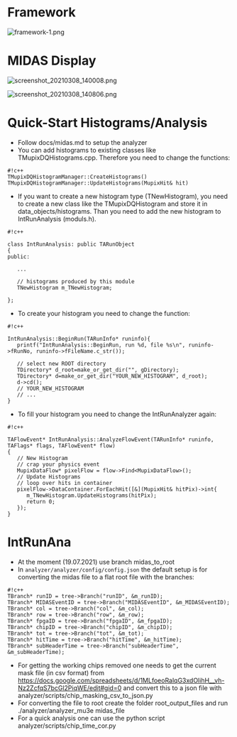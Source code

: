 # Framework #
![framework-1.png](https://bitbucket.org/repo/7zKBgbq/images/2796880107-framework-1.png)

# MIDAS Display #
![screenshot_20210308_140008.png](https://bitbucket.org/repo/7zKBgbq/images/404226720-screenshot_20210308_140008.png)

![screenshot_20210308_140806.png](https://bitbucket.org/repo/7zKBgbq/images/2183843815-screenshot_20210308_140806.png)

# Quick-Start Histograms/Analysis #
* Follow docs/midas.md to setup the analyzer
* You can add histograms to existing classes like TMupixDQHistograms.cpp. Therefore you need to change the functions:
```
#!c++
TMupixDQHistogramManager::CreateHistograms()
TMupixDQHistogramManager::UpdateHistograms(MupixHit& hit)

```
* If you want to create a new histogram type (TNewHistogram), you need to create a new class like the TMupixDQHistogram and store it in data_objects/histograms. Than you need to add the new histogram to IntRunAnalysis (moduls.h).

```
#!c++

class IntRunAnalysis: public TARunObject
{
public:

   ...

   // histograms produced by this module
   TNewHistogram m_TNewHistogram;

};
```

* To create your histogram you need to change the function:
```
#!c++

IntRunAnalysis::BeginRun(TARunInfo* runinfo){
   printf("IntRunAnalysis::BeginRun, run %d, file %s\n", runinfo->fRunNo, runinfo->fFileName.c_str());
   
   // select new ROOT directory
   TDirectory* d_root=make_or_get_dir("", gDirectory);
   TDirectory* d=make_or_get_dir("YOUR_NEW_HISTOGRAM", d_root);
   d->cd();
   // YOUR_NEW_HISTOGRAM
   // ...
}
```
* To fill your histogram you need to change the IntRunAnalyzer again:

```
#!c++

TAFlowEvent* IntRunAnalysis::AnalyzeFlowEvent(TARunInfo* runinfo, TAFlags* flags, TAFlowEvent* flow)
{
   // New Histogram
   // crap your physics event
   MupixDataFlow* pixelFlow = flow->Find<MupixDataFlow>();
   // Update Histograms
   // loop over hits in container
   pixelFlow->DataContainer.ForEachHit([&](MupixHit& hitPix)->int{
      m_TNewHistogram.UpdateHistograms(hitPix);
      return 0;
   });
}
```

# IntRunAna #
* At the moment (19.07.2021) use branch midas_to_root
* In ``analyzer/analyzer/config/config.json`` the default setup is for converting the midas file to a flat root file with the branches:   
```
#!c++
TBranch* runID = tree->Branch("runID", &m_runID);
TBranch* MIDASEventID = tree->Branch("MIDASEventID", &m_MIDASEventID);
TBranch* col = tree->Branch("col", &m_col);
TBranch* row = tree->Branch("row", &m_row);
TBranch* fpgaID = tree->Branch("fpgaID", &m_fpgaID);
TBranch* chipID = tree->Branch("chipID", &m_chipID);
TBranch* tot = tree->Branch("tot", &m_tot);
TBranch* hitTime = tree->Branch("hitTime", &m_hitTime);
TBranch* subHeaderTime = tree->Branch("subHeaderTime", &m_subHeaderTime);
```
* For getting the working chips removed one needs to get the current mask file (in csv format) from https://docs.google.com/spreadsheets/d/1MLfoeoRalqG3xdOlihH__vh-Nz2ZcfqS7bcGl2PiqWE/edit#gid=0 and convert this to a json file with analyzer/scripts/chip_masking_csv_to_json.py
* For converting the file to root create the folder root_output_files and run ./analyzer/analyzer_mu3e midas_file
* For a quick analysis one can use the python script analyzer/scripts/chip_time_cor.py